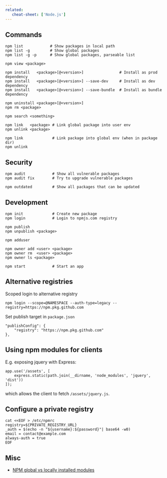 ```yaml
---
related:
   cheat-sheet: ['Node.js']
---
```


## Commands

    npm list            # Show packages in local path
    npm list -g         # Show global packages
    npm list -g -p      # Show global packages, parseable list

    npm view <package>

    npm install   <package>[@<version>]                # Install as prod dependency
    npm install   <package>[@<version>] --save-dev     # Install as dev dependency
    npm install   <package>[@<version>] --save-bundle  # Install as bundle dependency
    
    npm uninstall <package>[@<version>]
    npm rm <package>

    npm search <something>

    npm link   <package> # Link global package into user env
    npm unlink <package>

    npm link             # Link package into global env (when in package dir)
    npm unlink

## Security

    npm audit            # Show all vulnerable packages
    npm audit fix        # Try to upgrade vulnerable packages

    npm outdated         # Show all packages that can be updated

## Development

    npm init             # Create new package
    npm login            # Login to npmjs.com registry

    npm publish
    npm unpublish <package>

    npm adduser

    npm owner add <user> <package>
    npm owner rm  <user> <package>
    npm owner ls <package>

    npm start            # Start an app

## Alternative registries

Scoped login to alternative registry

    npm login --scope=@NAMESPACE --auth-type=legacy --registry=https://npm.pkg.github.com

Set publish target in `package.json`

    "publishConfig": {
        "registry": "https://npm.pkg.github.com"
    },

## Using npm modules for clients

E.g. exposing jquery with Express:

    app.use('/assets', [
        express.static(path.join(__dirname, 'node_modules', 'jquery', 'dist'))
    ]);

which allows the client to fetch `/assets/jquery.js`.

## Configure a private registry

    cat <<EOF > /etc/npmrc
    registry=${PRIVATE_REGISTRY_URL}
    _auth = $(echo -n "${username}:${password}"| base64 -w0)
    email = contact@example.com
    always-auth = true
    EOF

## Misc

-   [NPM global vs locally installed modules](http://blog.nodejs.org/2011/03/23/npm-1-0-global-vs-local-installation/)
